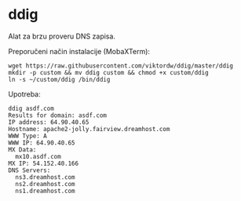 # ddig

Alat za brzu proveru DNS zapisa.

Preporučeni način instalacije (MobaXTerm):

```
wget https://raw.githubusercontent.com/viktordw/ddig/master/ddig
mkdir -p custom && mv ddig custom && chmod +x custom/ddig
ln -s ~/custom/ddig /bin/ddig
```

Upotreba:

```
ddig asdf.com
Results for domain: asdf.com
IP address: 64.90.40.65
Hostname: apache2-jolly.fairview.dreamhost.com
WWW Type: A
WWW IP: 64.90.40.65
MX Data:
  mx10.asdf.com
MX IP: 54.152.40.166
DNS Servers:
  ns3.dreamhost.com
  ns2.dreamhost.com
  ns1.dreamhost.com
```
